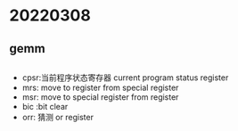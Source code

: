 # 20220308

## gemm

##

##
+ cpsr:当前程序状态寄存器  current program status register
+  mrs: move to register from special register
+  msr: move to special register from register
+ bic :bit clear
+ orr: 猜测 or register